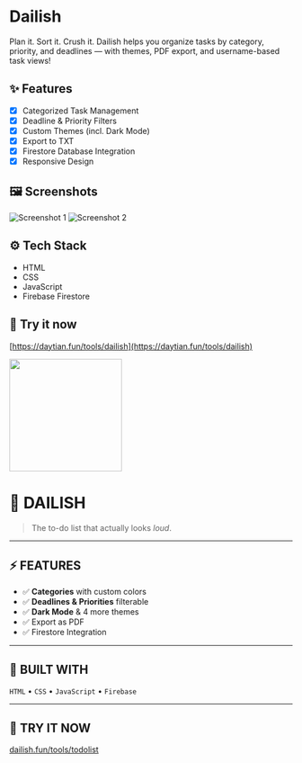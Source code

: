 # Dailish
Plan it. Sort it. Crush it. Dailish helps you organize tasks by category, priority, and deadlines — with themes, PDF export, and username-based task views!

## ✨ Features

- [x] Categorized Task Management  
- [x] Deadline & Priority Filters  
- [x] Custom Themes (incl. Dark Mode)  
- [x] Export to TXT
- [x] Firestore Database Integration  
- [x] Responsive Design  

## 🖼️ Screenshots

![Screenshot 1](https://daytian.fun/tools/dailish/img/IMG_0404.png)
![Screenshot 2](https://daytian.fun/tools/dailish/img/IMG_0396.png)

## ⚙️ Tech Stack
- HTML
- CSS
- JavaScript
- Firebase Firestore

## 🚀 Try it now
[https://daytian.fun/tools/dailish](https://daytian.fun/tools/dailish)






<img src="https://your-link.com/dailish-logo.png" width="200"/>

# 🧱 DAILISH
> The to-do list that actually looks *loud*.

---

## ⚡ FEATURES
- ✅ **Categories** with custom colors
- ✅ **Deadlines & Priorities** filterable
- ✅ **Dark Mode** & 4 more themes
- ✅ Export as PDF
- ✅ Firestore Integration

---

## 🧪 BUILT WITH

`HTML`  •  `CSS`  •  `JavaScript`  •  `Firebase`

---

## 🔗 TRY IT NOW  
[dailish.fun/tools/todolist](https://dailish.fun/tools/todolist)

